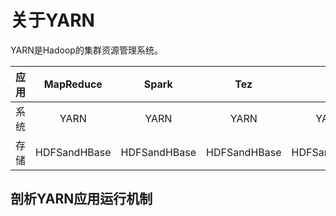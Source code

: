 # 关于YARN
YARN是Hadoop的集群资源管理系统。  

| 应用 | MapReduce | Spark | Tez | ... |
| :---: | :---: |:---: | :---: | :---: |
| 系统 | YARN | YARN | YARN | YARN |
| 存储 | HDFSandHBase | HDFSandHBase | HDFSandHBase | HDFSandHBase |
## 剖析YARN应用运行机制
